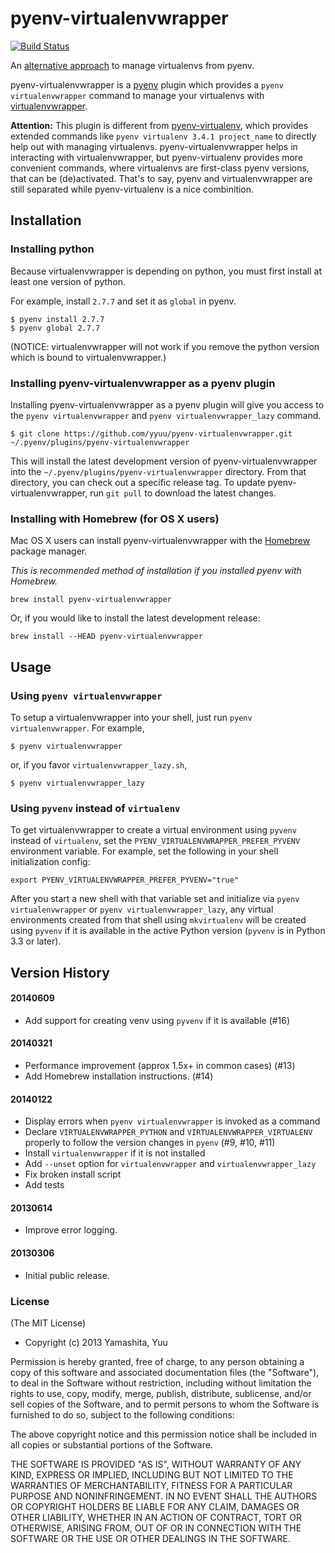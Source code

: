 # pyenv-virtualenvwrapper

[![Build Status](https://travis-ci.org/yyuu/pyenv-virtualenvwrapper.png)](https://travis-ci.org/yyuu/pyenv-virtualenvwrapper)

An [alternative approach](https://github.com/yyuu/pyenv-virtualenv) to manage virtualenvs from pyenv.

pyenv-virtualenvwrapper is a [pyenv](https://github.com/yyuu/pyenv) plugin
which provides a `pyenv virtualenvwrapper` command to manage your virtualenvs
with [virtualenvwrapper](http://pypi.python.org/pypi/virtualenvwrapper).

**Attention:** This plugin is different from
[pyenv-virtualenv](https://github.com/yyuu/pyenv-virtualenv), which provides
extended commands like `pyenv virtualenv 3.4.1 project_name` to directly help
out with managing virtualenvs.
pyenv-virtualenvwrapper helps in interacting with virtualenvwrapper, but
pyenv-virtualenv provides more convenient commands, where virtualenvs are
first-class pyenv versions, that can be (de)activated.
That's to say, pyenv and virtualenvwrapper are still separated while
pyenv-virtualenv is a nice combinition.

## Installation

### Installing python

Because virtualenvwrapper is depending on python, you must first install
at least one version of python.

For example, install `2.7.7` and set it as `global` in pyenv.

    $ pyenv install 2.7.7
    $ pyenv global 2.7.7

(NOTICE: virtualenvwrapper will not work if you remove the python version
which is bound to virtualenvwrapper.)

### Installing pyenv-virtualenvwrapper as a pyenv plugin

Installing pyenv-virtualenvwrapper as a pyenv plugin will give you access to the
`pyenv virtualenvwrapper` and `pyenv virtualenvwrapper_lazy` command.

    $ git clone https://github.com/yyuu/pyenv-virtualenvwrapper.git ~/.pyenv/plugins/pyenv-virtualenvwrapper

This will install the latest development version of pyenv-virtualenvwrapper into
the `~/.pyenv/plugins/pyenv-virtualenvwrapper` directory. From that directory, you
can check out a specific release tag. To update pyenv-virtualenvwrapper, run `git
pull` to download the latest changes.

### Installing with Homebrew (for OS X users)

Mac OS X users can install pyenv-virtualenvwrapper with the
[Homebrew](http://brew.sh) package manager.

*This is recommended method of installation if you installed pyenv
 with Homebrew.*

    brew install pyenv-virtualenvwrapper

Or, if you would like to install the latest development release:

    brew install --HEAD pyenv-virtualenvwrapper


## Usage

### Using `pyenv virtualenvwrapper`

To setup a virtualenvwrapper into your shell, just run `pyenv virtualenvwrapper`.
For example,

    $ pyenv virtualenvwrapper

or, if you favor `virtualenvwrapper_lazy.sh`,

    $ pyenv virtualenvwrapper_lazy

### Using `pyvenv` instead of `virtualenv`

To get virtualenvwrapper to create a virtual environment
using `pyvenv` instead of `virtualenv`, set the
`PYENV_VIRTUALENVWRAPPER_PREFER_PYVENV` environment variable.
For example, set the following in your shell initialization config:

    export PYENV_VIRTUALENVWRAPPER_PREFER_PYVENV="true"

After you start a new shell with that variable set and initialize via
`pyenv virtualenvwrapper` or `pyenv virtualenvwrapper_lazy`, any
virtual environments created from that shell using `mkvirtualenv` will
be created using `pyvenv` if it is available in the active Python
version (`pyvenv` is in Python 3.3 or later).

## Version History

#### 20140609

  * Add support for creating venv using `pyvenv` if it is available (#16)

#### 20140321

  * Performance improvement (approx 1.5x+ in common cases) (#13)
  * Add Homebrew installation instructions. (#14)

#### 20140122

  * Display errors when `pyenv virtualenvwrapper` is invoked as a command
  * Declare `VIRTUALENVWRAPPER_PYTHON` and `VIRTUALENVWRAPPER_VIRTUALENV` properly
    to follow the version changes in `pyenv` (#9, #10, #11)
  * Install `virtualenvwrapper` if it is not installed
  * Add `--unset` option for `virtualenvwrapper` and `virtualenvwrapper_lazy`
  * Fix broken install script
  * Add tests

#### 20130614

 * Improve error logging.

#### 20130306

 * Initial public release.

### License

(The MIT License)

* Copyright (c) 2013 Yamashita, Yuu

Permission is hereby granted, free of charge, to any person obtaining
a copy of this software and associated documentation files (the
"Software"), to deal in the Software without restriction, including
without limitation the rights to use, copy, modify, merge, publish,
distribute, sublicense, and/or sell copies of the Software, and to
permit persons to whom the Software is furnished to do so, subject to
the following conditions:

The above copyright notice and this permission notice shall be
included in all copies or substantial portions of the Software.

THE SOFTWARE IS PROVIDED "AS IS", WITHOUT WARRANTY OF ANY KIND,
EXPRESS OR IMPLIED, INCLUDING BUT NOT LIMITED TO THE WARRANTIES OF
MERCHANTABILITY, FITNESS FOR A PARTICULAR PURPOSE AND
NONINFRINGEMENT. IN NO EVENT SHALL THE AUTHORS OR COPYRIGHT HOLDERS BE
LIABLE FOR ANY CLAIM, DAMAGES OR OTHER LIABILITY, WHETHER IN AN ACTION
OF CONTRACT, TORT OR OTHERWISE, ARISING FROM, OUT OF OR IN CONNECTION
WITH THE SOFTWARE OR THE USE OR OTHER DEALINGS IN THE SOFTWARE.
